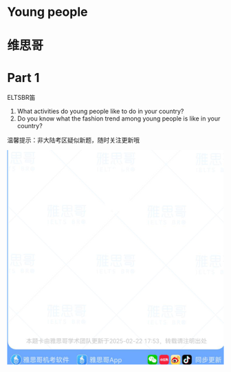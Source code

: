 # Young people  

# 维思哥  

# Part 1  

ELTSBR笛  

1. What activities do young people like to do in your country?   
2. Do you know what the fashion trend among young people is like in your country?  

温馨提示：非大陆考区疑似新题，随时关注更新哦  

![](images/0ac81528cee4c45c62b4f6e1776f61bc4c6dbb55ceb113c92856ff179fef7577.jpg)  